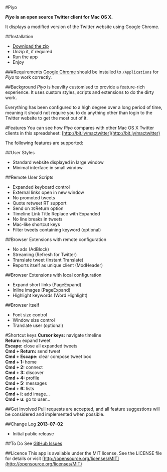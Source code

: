 #Piyo

***Piyo* is an open source Twitter client for Mac OS X.**

It displays a modified version of the Twitter website using Google Chrome.

##Installation
- [Download the zip](https://github.com/gingerbeardman/Piyo/raw/master/Piyo.app.zip)
- Unzip it, if required
- Run the app
- Enjoy

###Requirements
[Google Chrome](http://www.google.com/chrome/) should be installed to `/Applications` for *Piyo* to work correctly.

##Background
*Piyo* is heavilty customised to provide a feature-rich experience. It uses custom styles, scripts and extensions to do the dirty work.

Everything has been configured to a high degree over a long period of time, meaning it should not require you to do anything other than login to the Twitter website to get the most out of it.

#Features
You can see how *Piyo* compares with other Mac OS X Twitter clients in this spreadsheet: [http://bit.ly/mactwitter](http://bit.ly/mactwitter)

The following features are supported:

##User Styles
- Standard website displayed in large window  
- Minimal interface in small window  

##Remote User Scripts
- Expanded keyboard control  
- External links open in new window  
- No promoted tweets  
- Quote retweet RT support  
- Send on ⌘Return option  
- Timeline Link Title Replace with Expanded  
- No line breaks in tweets  
- Mac-like shortcut keys  
- Filter tweets containing keyword (optional)  

##Browser Extensions with remote configuration
- No ads (AdBlock)  
- Streaming (Refresh for Twitter)  
- Translate tweet (Instant Translate)  
- Reports itself as unique client (ModHeader)  

##Browser Extensions with local configuration
- Expand short links (PageExpand)  
- Inline images (PageExpand)  
- Highlight keywords (Word Highlight)  

##Browser itself
- Font size control  
- Window size control  
- Translate user (optional)  

#Shortcut keys
**Cursor keys:** navigate timeline  
**Return:** expand tweet  
**Escape:** close all expanded tweets  
**Cmd + Return:** send tweet  
**Cmd + Escape:** clear compose tweet box  
**Cmd + 1:** home  
**Cmd + 2:** connect  
**Cmd + 3:** discover  
**Cmd + 4:** profile  
**Cmd + 5:** messages  
**Cmd + 6:** lists  
**Cmd + i:** add image...  
**Cmd + u:** go to user...  

##Get Involved
Pull requests are accepted, and all feature suggestions will be considered and implemented when possible.

##Change Log
**2013-07-02**  
- Initial public release

##To Do
See [GitHub Issues](https://github.com/gingerbeardman/Piyo/issues)

##Licence
This app is available under the MIT license. See the LICENSE file for details or visit [http://opensource.org/licenses/MIT](http://opensource.org/licenses/MIT)